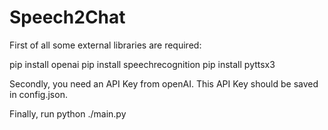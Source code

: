 # Speech2Chat

First of all some external libraries are required:

  pip install openai
  pip install speechrecognition
  pip install pyttsx3
  
Secondly, you need an API Key from openAI. This API Key should be saved in config.json.

Finally, run python ./main.py
